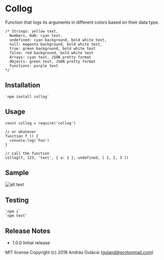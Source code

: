 # Collog

Function that logs its arguments in different colors based on their data type.

    /* Strings: yellow text,
      Numbers, NaN: cyan text,
      undefined: cyan background, bold white text,
      null: magenta background, bold white text,
      true: green background, bold white text
      false: red background, bold white text
      Arrays: cyan text, JSON pretty format
      Objects: green text, JSON pretty format
      Functions: purple text
    */


## Installation


    `npm install collog`


## Usage


    const collog = require('collog')

    // or whatever
    function f () {
      console.log('Foo')
    }

    // call the function
    collog(f, 123, 'text', { a: 1 }, undefined, [ 1, 2, 3 ])


## Sample


![alt text](https://raw.githubusercontent.com/SalsaBoy990/imagesRepo/master/collog_sm.jpg "collog in cmd")


## Testing


    `npm i`
    `npm test`


## Release Notes

* 1.0.0 Initial release


MIT license
Copyright (c) 2018 András Gulácsi (guland@protonmail.com)
